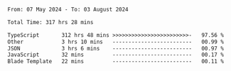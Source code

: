 
<!--START_SECTION:waka-->

```txt
From: 07 May 2024 - To: 03 August 2024

Total Time: 317 hrs 28 mins

TypeScript       312 hrs 48 mins >>>>>>>>>>>>>>>>>>>>>>>>-   97.56 %
Other            3 hrs 10 mins   -------------------------   00.99 %
JSON             3 hrs 6 mins    -------------------------   00.97 %
JavaScript       32 mins         -------------------------   00.17 %
Blade Template   22 mins         -------------------------   00.11 %
```

<!--END_SECTION:waka-->

<!--

### Hi there 👋
**Iam-cesar/Iam-cesar** is a ✨ _special_ ✨ repository because its `README.md` (this file) appears on your GitHub profile.

Here are some ideas to get you started:

- 🔭 I’m currently working on ...
- 🌱 I’m currently learning ...
- 👯 I’m looking to collaborate on ...
- 🤔 I’m looking for help with ...
- 💬 Ask me about ...
- 📫 How to reach me: ...
- 😄 Pronouns: ...
- ⚡ Fun fact: ...
-->
